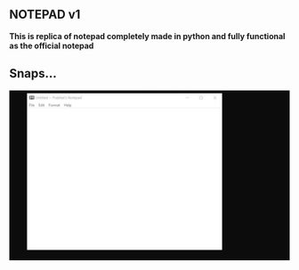 ## NOTEPAD v1
**This is replica of notepad completely made in python and fully functional as 
the official notepad**
## Snaps...

![screenshot](Image1.jpg)
